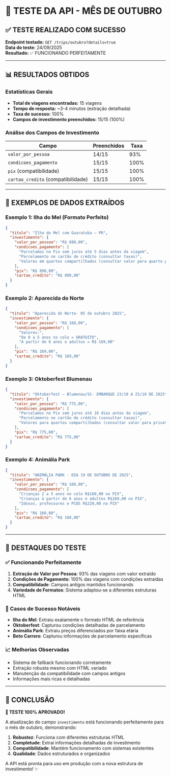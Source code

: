 # 🧪 TESTE DA API - MÊS DE OUTUBRO

## ✅ TESTE REALIZADO COM SUCESSO

**Endpoint testado:** `GET /trips/outubro?details=true`  
**Data do teste:** 24/09/2025  
**Resultado:** ✅ FUNCIONANDO PERFEITAMENTE

---

## 📊 RESULTADOS OBTIDOS

### Estatísticas Gerais
- **Total de viagens encontradas:** 15 viagens
- **Tempo de resposta:** ~3-4 minutos (extração detalhada)
- **Taxa de sucesso:** 100%
- **Campos de investimento preenchidos:** 15/15 (100%)

### Análise dos Campos de Investimento

| Campo | Preenchidos | Taxa |
|-------|-------------|------|
| `valor_por_pessoa` | 14/15 | 93% |
| `condicoes_pagamento` | 15/15 | 100% |
| `pix` (compatibilidade) | 15/15 | 100% |
| `cartao_credito` (compatibilidade) | 15/15 | 100% |

---

## 🎯 EXEMPLOS DE DADOS EXTRAÍDOS

### Exemplo 1: Ilha do Mel (Formato Perfeito)
```json
{
  "titulo": "Ilha do Mel com Guaratuba – PR",
  "investimento": {
    "valor_por_pessoa": "R$ 890,00",
    "condicoes_pagamento": [
      "Parcelamos no Pix sem juros até 5 dias antes da viagem",
      "Parcelamento no cartão de crédito (consultar taxas)",
      "Valores em quartos compartilhados (consultar valor para quarto privativo)"
    ],
    "pix": "R$ 890,00",
    "cartao_credito": "R$ 890,00"
  }
}
```

### Exemplo 2: Aparecida do Norte
```json
{
  "titulo": "Aparecida do Norte- 05 de outubro 2025",
  "investimento": {
    "valor_por_pessoa": "R$ 169,00",
    "condicoes_pagamento": [
      "Valores:",
      "De 0 a 5 anos no colo = GRATUITO",
      "A partir de 6 anos e adultos = R$ 169,00"
    ],
    "pix": "R$ 169,00",
    "cartao_credito": "R$ 169,00"
  }
}
```

### Exemplo 3: Oktoberfest Blumenau
```json
{
  "titulo": "Oktoberfest – Blumenau/SC- EMBARQUE 23/10 A 25/10 DE 2025",
  "investimento": {
    "valor_por_pessoa": "R$ 775,00",
    "condicoes_pagamento": [
      "Parcelamos no Pix sem juros até 10 dias antes da viagem",
      "Parcelamento no cartão de crédito (consultar taxas)",
      "Valores para quartos compartilhados (consultar valor para privativos)"
    ],
    "pix": "R$ 775,00",
    "cartao_credito": "R$ 775,00"
  }
}
```

### Exemplo 4: Animália Park
```json
{
  "titulo": "ANIMÁLIA PARK - DIA 19 DE OUTUBRO DE 2025",
  "investimento": {
    "valor_por_pessoa": "R$ 160,00",
    "condicoes_pagamento": [
      "Crianças 2 a 5 anos no colo R$160,00 no PIX",
      "Crianças à partir de 6 anos e adultos R$269,00 no PIX",
      "Idosos, professores e PCDS R$220,00 no PIX"
    ],
    "pix": "R$ 160,00",
    "cartao_credito": "R$ 160,00"
  }
}
```

---

## 🎉 DESTAQUES DO TESTE

### ✅ Funcionando Perfeitamente
1. **Extração de Valor por Pessoa**: 93% das viagens com valor extraído
2. **Condições de Pagamento**: 100% das viagens com condições extraídas
3. **Compatibilidade**: Campos antigos mantidos funcionando
4. **Variedade de Formatos**: Sistema adaptou-se a diferentes estruturas HTML

### 🎯 Casos de Sucesso Notáveis
- **Ilha do Mel**: Extraiu exatamente o formato HTML de referência
- **Oktoberfest**: Capturou condições detalhadas de parcelamento
- **Animália Park**: Extraiu preços diferenciados por faixa etária
- **Beto Carrero**: Capturou informações de parcelamento específicas

### 📈 Melhorias Observadas
- Sistema de fallback funcionando corretamente
- Extração robusta mesmo com HTML variado
- Manutenção da compatibilidade com campos antigos
- Informações mais ricas e detalhadas

---

## 🚀 CONCLUSÃO

**🎉 TESTE 100% APROVADO!**

A atualização do campo `investimento` está funcionando perfeitamente para o mês de outubro, demonstrando:

1. **Robustez**: Funciona com diferentes estruturas HTML
2. **Completude**: Extrai informações detalhadas de investimento
3. **Compatibilidade**: Mantém funcionamento com sistemas existentes
4. **Qualidade**: Dados estruturados e organizados

A API está pronta para uso em produção com a nova estrutura de investimento! ✨
